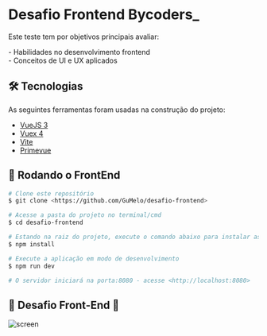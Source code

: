 # Desafio Frontend Bycoders_

<p align="left">Este teste tem por objetivos principais avaliar:</p>
- Habilidades no desenvolvimento frontend <br>
- Conceitos de UI e UX aplicados


## 🛠 Tecnologias

As seguintes ferramentas foram usadas na construção do projeto:

- [VueJS 3](https://vuejs.org/)
- [Vuex 4](https://vuex.vuejs.org/)
- [Vite](https://vitejs.dev/guide/#trying-vite-online)
- [Primevue](https://www.primefaces.org/)

## 🎲 Rodando o FrontEnd

```bash
# Clone este repositório
$ git clone <https://github.com/GuMelo/desafio-frontend>

# Acesse a pasta do projeto no terminal/cmd
$ cd desafio-frontend

# Estando na raiz do projeto, execute o comando abaixo para instalar as dependências do projeto.
$ npm install

# Execute a aplicação em modo de desenvolvimento
$ npm run dev

# O servidor iniciará na porta:8080 - acesse <http://localhost:8080>
```


## 🏁 Desafio Front-End 🏁

![screen](/image.png)
